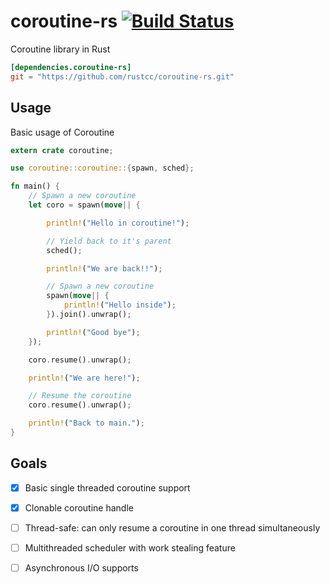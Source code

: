 # coroutine-rs [![Build Status](https://travis-ci.org/rustcc/coroutine-rs.svg?branch=master)](https://travis-ci.org/rustcc/coroutine-rs)

Coroutine library in Rust

```toml
[dependencies.coroutine-rs]
git = "https://github.com/rustcc/coroutine-rs.git"
```

## Usage

Basic usage of Coroutine

```rust
extern crate coroutine;

use coroutine::coroutine::{spawn, sched};

fn main() {
    // Spawn a new coroutine
    let coro = spawn(move|| {

        println!("Hello in coroutine!");

        // Yield back to it's parent
        sched();

        println!("We are back!!");

        // Spawn a new coroutine
        spawn(move|| {
            println!("Hello inside");
        }).join().unwrap();

        println!("Good bye");
    });

    coro.resume().unwrap();

    println!("We are here!");

    // Resume the coroutine
    coro.resume().unwrap();

    println!("Back to main.");
}
```

## Goals

- [x] Basic single threaded coroutine support

- [x] Clonable coroutine handle

- [ ] Thread-safe: can only resume a coroutine in one thread simultaneously

- [ ] Multithreaded scheduler with work stealing feature

- [ ] Asynchronous I/O supports
